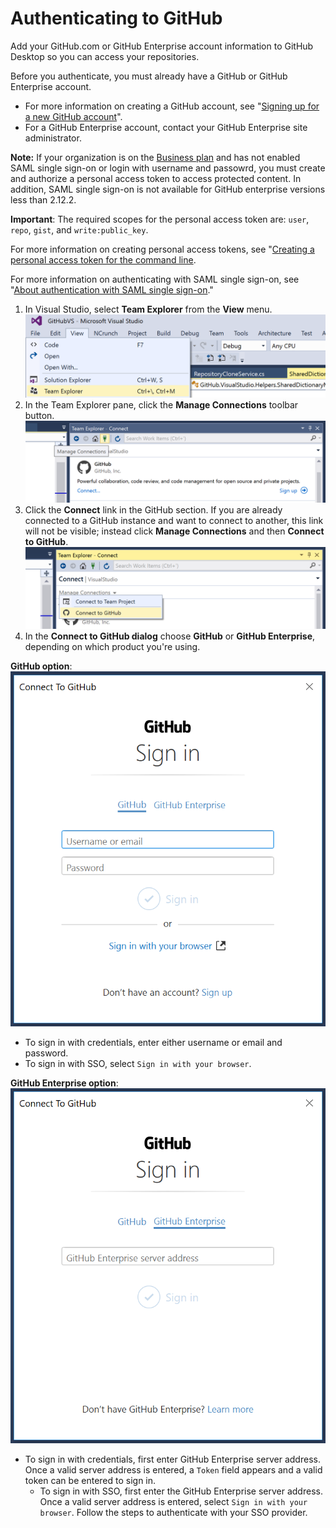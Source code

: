 # Authenticating to GitHub

Add your GitHub.com or GitHub Enterprise account information to GitHub Desktop so you can access your repositories.

Before you authenticate, you must already have a GitHub or GitHub Enterprise account.

- For more information on creating a GitHub account, see "[Signing up for a new GitHub account](https://help.github.com/articles/signing-up-for-a-new-github-account/)".
- For a GitHub Enterprise account, contact your GitHub Enterprise site administrator.

**Note:** If your organization is on the [Business plan](https://help.github.com/articles/organization-billing-plans) and has not enabled SAML single sign-on or login with username and passowrd, you must create and authorize a personal access token to access protected content. In addition, SAML single sign-on is not available for GitHub enterprise versions less than 2.12.2.

**Important**: The required scopes for the personal access token are: `user`, `repo`, `gist`, and `write:public_key`. 

For more information on creating personal access tokens, see "[Creating a personal access token for the command line](https://help.github.com/articles/creating-a-personal-access-token-for-the-command-line). 

For more information on authenticating with SAML single sign-on, see "[About authentication with SAML single sign-on](https://help.github.com/articles/about-authentication-with-saml-single-sign-on)."

1. In Visual Studio, select **Team Explorer** from the **View** menu.
![Team Explorer in the view menu](images/view_team_explorer.png)
2. In the Team Explorer pane, click the **Manage Connections** toolbar button.
![Manage connections toolbar button in the Team Explorer pane](images/manage_connections.png)
3. Click the **Connect** link in the GitHub section. If you are already connected to a GitHub instance and want to connect to another, this link will not be visible; instead click **Manage Connections** and then **Connect to GitHub**.
![Connect to GitHub in the manage connections dropdown in the Team Explorer pane](images/connect_to_github.png)
4. In the **Connect to GitHub dialog** choose **GitHub** or **GitHub Enterprise**, depending on which product you're using.

**GitHub option**:  
![Connect to GitHub dialog view](images/connect-to-github-dialog.png)
- To sign in with credentials, enter either username or email and password.
- To sign in with SSO, select `Sign in with your browser`.

**GitHub Enterprise option**:  
![Connect to GitHub Enterprise dialog view](images/connect-to-github-enterprise-dialog.png)
- To sign in with credentials, first enter GitHub Enterprise server address. Once a valid server address is entered, a `Token` field appears and a valid token can be entered to sign in.
  - To sign in with SSO, first enter the GitHub Enterprise server address. Once a valid server address is entered, select `Sign in with your browser`. Follow the steps to authenticate with your SSO provider.
